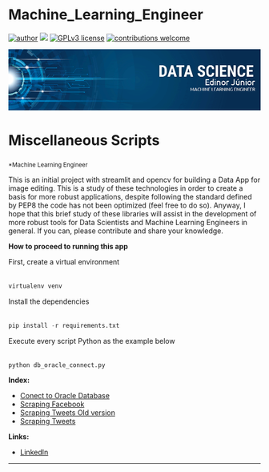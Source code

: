 # Machine_Learning_Engineer 
[![author](https://img.shields.io/badge/author-edinojr-red.svg)](https://www.linkedin.com/in/edinorjr) [![](https://img.shields.io/badge/python-3.7+-blue.svg)](https://www.python.org/downloads/release/python-365/) [![GPLv3 license](https://img.shields.io/badge/License-GPLv3-blue.svg)](http://perso.crans.org/besson/LICENSE.html) [![contributions welcome](https://img.shields.io/badge/contributions-welcome-brightgreen.svg?style=flat)](https://github.com/zorrex82/Machine_Learning_Engineer)

<p align="center">
  <img src="banner_ds.png" >
</p>

# Miscellaneous Scripts
<sub>*Machine Learning Engineer</sub>

This is an initial project with streamlit and opencv for building a Data App for image editing. 
This is a study of these technologies in order to create a basis for more robust applications, despite following the standard defined by PEP8 the code has not been optimized (feel free to do so). 
Anyway, I hope that this brief study of these libraries will assist in the development of more robust tools for Data Scientists and Machine Learning Engineers in general. 
If you can, please contribute and share your knowledge.

**How to proceed to running this app**

First, create a virtual environment

``` python

virtualenv venv

```

Install the dependencies

``` python

pip install -r requirements.txt

```
Execute every script Python as the example below

```python

python db_oracle_connect.py

```

**Index:**
* [Conect to Oracle Database](encurtador.com.br/cyDK0)
* [Scraping Facebook](encurtador.com.br/iyA36)
* [Scraping Tweets Old version](encurtador.com.br/wELX5)
* [Scraping Tweets](encurtador.com.br/mDKS2)


**Links:**
* [LinkedIn](https://www.linkedin.com/in/edinorjr)
---




